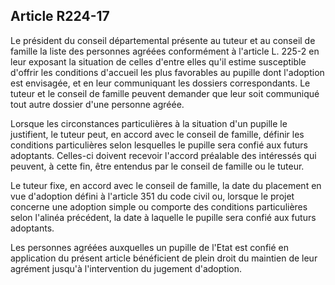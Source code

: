 ## Article R224-17

Le président du conseil départemental présente au tuteur et au conseil de famille la liste des personnes
agréées conformément à l'article L. 225-2 en leur exposant la situation de celles d'entre elles qu'il estime
susceptible d'offrir les conditions d'accueil les plus favorables au pupille dont l'adoption est envisagée, et en
leur communiquant les dossiers correspondants. Le tuteur et le conseil de famille peuvent demander que leur
soit communiqué tout autre dossier d'une personne agréée.

Lorsque les circonstances particulières à la situation d'un pupille le justifient, le tuteur peut, en accord avec
le conseil de famille, définir les conditions particulières selon lesquelles le pupille sera confié aux futurs
adoptants. Celles-ci doivent recevoir l'accord préalable des intéressés qui peuvent, à cette fin, être entendus
par le conseil de famille ou le tuteur.

Le tuteur fixe, en accord avec le conseil de famille, la date du placement en vue d'adoption défini à
l'article 351 du code civil ou, lorsque le projet concerne une adoption simple ou comporte des conditions
particulières selon l'alinéa précédent, la date à laquelle le pupille sera confié aux futurs adoptants.

Les personnes agréées auxquelles un pupille de l'Etat est confié en application du présent article bénéficient
de plein droit du maintien de leur agrément jusqu'à l'intervention du jugement d'adoption.

